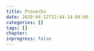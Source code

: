 ```yaml
---
title: Proverbs
date: 2020-04-12T12:44:14-04:00
categories: []
tags: []
chapter: 
inprogress: false
---
```


